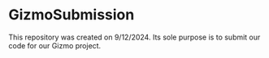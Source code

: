 # GizmoSubmission
This repository was created on 9/12/2024. Its sole purpose is to submit our code for our Gizmo project.

